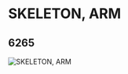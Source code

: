 # SKELETON, ARM
## 6265
![SKELETON, ARM](https://lc-www-live-s.legocdn.com/media/bricks/5/2/4142875.jpg)
